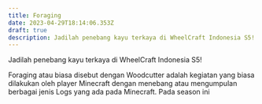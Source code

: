 ```yaml
---
title: Foraging
date: 2023-04-29T18:14:06.353Z
draft: true
description: Jadilah penebang kayu terkaya di WheelCraft Indonesia S5!
---
```

Jadilah penebang kayu terkaya di WheelCraft Indonesia S5!

Foraging atau biasa disebut dengan Woodcutter adalah kegiatan yang biasa dilakukan oleh player Minecraft dengan menebang atau mengumpulan berbagai jenis Logs yang ada pada Minecraft. Pada season ini